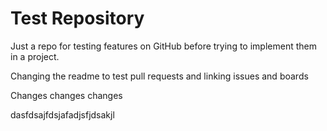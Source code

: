 # Test Repository
Just a repo for testing features on GitHub before trying to implement them in a project.

Changing the readme to test pull requests and linking issues and boards

Changes changes changes

dasfdsajfdsjafadjsfjdsakjl
